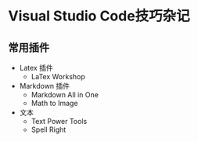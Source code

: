 # Visual Studio Code技巧杂记

## 常用插件
* Latex 插件
  * LaTex Workshop
* Markdown 插件
  * Markdown All in One
  * Math to Image
* 文本
  * Text Power Tools
  * Spell Right
